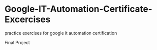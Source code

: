 # Google-IT-Automation-Certificate-Excercises
practice exercises for google it automation certification

Final Project
